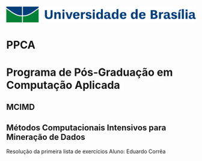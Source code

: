 ![Logo](img/unb_logo_cor.png)
# PPCA
# Programa de Pós-Graduação em Computação Aplicada
## MCIMD
## Métodos Computacionais Intensivos para Mineração de Dados

Resolução da primeira lista de exercícios
Aluno: Eduardo Corrêa
